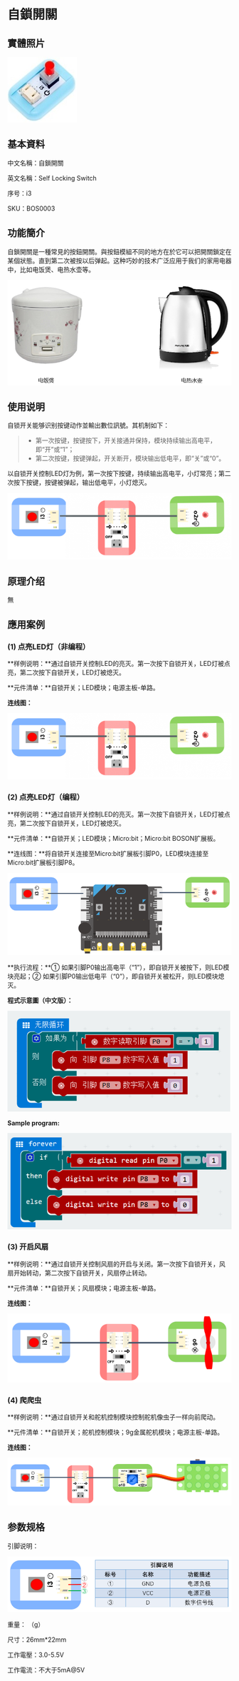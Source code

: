 # 自鎖開關

## 實體照片

![](.gitbook/assets/self_locking_switch/self_locking_switch.jpg)

## 基本資料

中文名稱：自鎖開關

英文名稱：Self Locking Switch

序号：i3

SKU：BOS0003

## 功能簡介

自鎖開關是一種常見的按鈕開關。與按鈕模組不同的地方在於它可以把開關鎖定在某個狀態。直到第二次被按以后弹起。这种巧妙的技术广泛应用于我们的家用电器中，比如电饭煲、电热水壶等。

![](.gitbook/assets/self_locking_switch/self_locking_switch_intro.png)

## 使用说明

自锁开关能够识别按键动作並輸出數位訊號。其机制如下：

> * 第一次按键，按键按下，开关接通并保持，模块持续输出高电平，即“开”或“1”；
> * 第二次按键，按键弹起，开关断开，模块输出低电平，即“关”或“0”。

以自锁开关控制LED灯为例，第一次按下按键，持续输出高电平，小灯常亮；第二次按下按键，按键被弹起，输出低电平，小灯熄灭。

![](.gitbook/assets/boson-zi-suo-kai-guan-shi-yong-shuo-ming.png)

## 原理介绍

無

## 應用案例

### \(1\) 点亮LED灯（非编程）

**样例说明：**通过自锁开关控制LED的亮灭。第一次按下自锁开关，LED灯被点亮，第二次按下自锁开关，LED灯被熄灭。

**元件清单：**自锁开关；LED模块；电源主板-单路。

**连线图：**

![](.gitbook/assets/boson-zi-suo-kai-guan-ying-yong-yang-li-1-lian-xian-tu.png)

### \(2\) 点亮LED灯（编程）

**样例说明：**通过自锁开关控制LED的亮灭。第一次按下自锁开关，LED灯被点亮，第二次按下自锁开关，LED灯被熄灭。

**元件清单：**自锁开关；LED模块；Micro:bit；Micro:bit BOSON扩展板。

**连线图：**将自锁开关连接至Micro:bit扩展板引脚P0，LED模块连接至Micro:bit扩展板引脚P8。

![](.gitbook/assets/boson-zi-suo-kai-guan-ying-yong-yang-li-2-lian-xian-tu.png)

**执行流程：**① 如果引脚P0输出高电平（“1”），即自锁开关被按下，则LED模块亮起；② 如果引脚P0输出低电平（“0”），即自锁开关被松开，则LED模块熄灭。

**程式示意圖（中文版）：**

![](.gitbook/assets/boson-zi-suo-kai-guan-ying-yong-yang-li-2-cheng-xu-shi-yi-tu-zhong-wen-ban.png)

**Sample program:**

![](.gitbook/assets/boson-zi-suo-kai-guan-ying-yong-yang-li-2-cheng-xu-shi-yi-tu-ying-wen-ban.png)

### \(3\) 开启风扇

**样例说明：**通过自锁开关控制风扇的开启与关闭。第一次按下自锁开关，风扇开始转动，第二次按下自锁开关，风扇停止转动。

**元件清单：**自锁开关；风扇模块；电源主板-单路。

**连线图：**

![](.gitbook/assets/boson-zi-suo-kai-guan-ying-yong-yang-li-3-lian-xian-tu.png)

### \(4\) 爬爬虫

**样例说明：**通过自锁开关和舵机控制模块控制舵机像虫子一样向前爬动。

**元件清单：**自锁开关；舵机控制模块；9g金属舵机模块；电源主板-单路。

**连线图：**

![](.gitbook/assets/boson-zi-suo-kai-guan-ying-yong-yang-li-4-lian-xian-tu.png)

## 参数规格

引脚说明：

![](.gitbook/assets/self_locking_switch/self_locking_switch_pin.png)

重量： （g）

尺寸：26mm\*22mm

工作電壓：3.0-5.5V

工作電流：不大于5mA@5V


